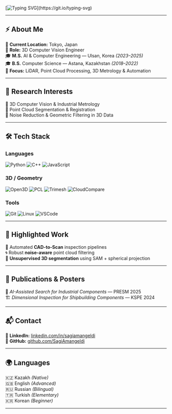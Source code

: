 <!-- Typing SVG Greeting -->
[![Typing SVG](https://readme-typing-svg.herokuapp.com?font=Fira+Code&size=22&color=67D8EF&center=true&vCenter=true&width=800&lines=Hi%2C+I'm+Sagi+Amangeldi+👋;3D+Computer+Vision+%7C+Software+Development+%7C+Research;Welcome+to+my+GitHub!)](https://git.io/typing-svg)

---

## ⚡ About Me

📍 **Current Location:** Tokyo, Japan  
🏢 **Role:** 3D Computer Vision Engineer  
🎓 **M.S.** AI & Computer Engineering — Ulsan, Korea *(2023–2025)*  
🎓 **B.S.** Computer Science — Astana, Kazakhstan *(2018–2022)*  
🧠 **Focus:** LiDAR, Point Cloud Processing, 3D Metrology & Automation  

---

## 🧠 Research Interests

🔹 3D Computer Vision & Industrial Metrology  
🔹 Point Cloud Segmentation & Registration  
🔹 Noise Reduction & Geometric Filtering in 3D Data  

---

## 🛠 Tech Stack

### **Languages**
![Python](https://img.shields.io/badge/Python-ffd343?style=for-the-badge&logo=python&logoColor=3f3f3f)
![C++](https://img.shields.io/badge/C++-004482?style=for-the-badge&logo=cplusplus&logoColor=white)
![JavaScript](https://img.shields.io/badge/JavaScript-f7df1e?style=for-the-badge&logo=javascript&logoColor=000000)

### **3D / Geometry**
![Open3D](https://img.shields.io/badge/Open3D-005571?style=for-the-badge)
![PCL](https://img.shields.io/badge/PCL-0087B5?style=for-the-badge)
![Trimesh](https://img.shields.io/badge/Trimesh-00557F?style=for-the-badge)
![CloudCompare](https://img.shields.io/badge/CloudCompare-1C1C1C?style=for-the-badge)

### **Tools**
![Git](https://img.shields.io/badge/Git-F05032?style=for-the-badge&logo=git&logoColor=white)
![Linux](https://img.shields.io/badge/Linux-FCC624?style=for-the-badge&logo=linux&logoColor=black)
![VSCode](https://img.shields.io/badge/VSCode-0078d4?style=for-the-badge&logo=visualstudiocode&logoColor=white)

---

## 🚀 Highlighted Work

🔁 Automated **CAD-to-Scan** inspection pipelines  
🌀 Robust **noise-aware** point cloud filtering  
🧩 **Unsupervised 3D segmentation** using SAM + spherical projection  

---

## 📄 Publications & Posters

📌 *AI-Assisted Search for Industrial Components* — PRESM 2025  
🏗️ *Dimensional Inspection for Shipbuilding Components* — KSPE 2024  

---

## 📬 Contact

💼 **LinkedIn:** [linkedin.com/in/sagiamangeldi](https://www.linkedin.com/in/sagiamangeldi/)  
👾 **GitHub:** [github.com/SagiAmangeldi](https://github.com/SagiAmangeldi)

---

## 🌍 Languages

🇰🇿 Kazakh *(Native)*  
🇬🇧 English *(Advanced)*  
🇷🇺 Russian *(Bilingual)*  
🇹🇷 Turkish *(Elementary)*  
🇰🇷 Korean *(Beginner)*  

---
